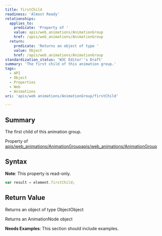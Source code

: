 ```yaml
---
title: firstChild
readiness: 'Almost Ready'
relationships:
  applies_to:
    predicate: 'Property of '
    value: apis/web_animations/AnimationGroup
    href: /apis/web_animations/AnimationGroup
  return:
    predicate: 'Returns an object of type '
    value: Object
    href: /apis/web_animations/AnimationGroup
standardization_status: 'W3C Editor''s Draft'
summary: 'The first child of this animation group.'
tags:
  - API
  - Object
  - Properties
  - Web
  - Animations
uri: 'apis/web animations/AnimationGroup/firstChild'

---
```

## Summary

The first child of this animation group.

Property of [apis/web\_animations/AnimationGroup](/apis/web_animations/AnimationGroup)[apis/web\_animations/AnimationGroup](/apis/web_animations/AnimationGroup)

## Syntax

**Note**: This property is read-only.

``` js
var result = element.firstChild;
```

## Return Value

Returns an object of type ObjectObject

Returns an AnimationNode object

**Needs Examples**: This section should include examples.

